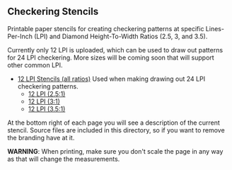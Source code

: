 ## Checkering Stencils
Printable paper stencils for creating checkering patterns at specific Lines-Per-Inch (LPI) and Diamond Height-To-Width Ratios (2.5, 3, and 3.5).

Currently only 12 LPI is uploaded, which can be used to draw out patterns for 24 LPI checkering. More sizes will be coming soon that will support other common LPI.

* [12 LPI Stencils (all ratios)](https://github.com/ZebGunmaking/tools/blob/main/Stencils/Checkering/12-LPI-Combined.pdf) Used when making drawing out 24 LPI checkering patterns. 
  * [12 LPI (2.5:1)](https://github.com/ZebGunmaking/tools/raw/main/Stencils/Checkering/12x25.pdf)
  * [12 LPI (3:1)](https://github.com/ZebGunmaking/tools/raw/main/Stencils/Checkering/12x3.pdf)
  * [12 LPI (3.5:1)](https://github.com/ZebGunmaking/tools/raw/main/Stencils/Checkering/12x35.pdf)

At the bottom right of each page you will see a description of the current stencil. Source files are included in this directory, so if you want to remove the branding have at it.

**WARNING**: When printing, make sure you don't scale the page in any way as that will change the measurements. 
